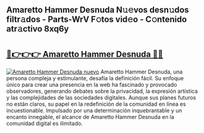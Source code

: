 ## Amaretto Hammer Desnuda N𝚞𝚎vos desn𝚞dos filtr𝚊dos - Parts-WrV F𝚘tos vid𝚎o - C𝚘ntenido atr𝚊ctivo 8xq6y

# <h2><a href="http://mbagry3.tromn.icu/?c=Amaretto+Hammer+Desnuda">🔗👉👉👉 Amaretto Hammer Desnuda 🔗🔗</a></h2>

[![Amaretto Hammer Desnuda nuevo](https://i.imgur.com/pEAQMta.gif)](http://mbagry3.tromn.icu/?c=Amaretto+Hammer+Desnuda)
Amaretto Hammer Desnuda, una persona compleja y estimulante, desafía la definición fácil. Su enfoque único para crear una presencia en la web ha fascinado y provocado observadores, generando debates sobre la privacidad, la expresión artística y las complejidades de las sociedades digitales. Aunque sus planes futuros no están claros, su papel en la redefinición de la comunidad en línea es incuestionable. Impulsado por una determinación inquebrantable y un encanto innegable, el alcance de Amaretto Hammer Desnuda en la comunidad digital es ilimitado.
